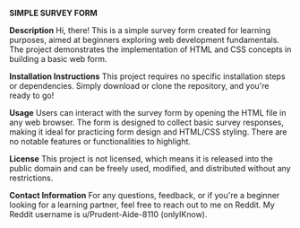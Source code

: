 **SIMPLE SURVEY FORM**

**Description**
Hi, there! This is a simple survey form created for learning purposes, aimed at beginners exploring web development fundamentals. The project demonstrates the implementation of HTML and CSS concepts in building a basic web form.

**Installation Instructions**
This project requires no specific installation steps or dependencies. Simply download or clone the repository, and you're ready to go!

**Usage**
Users can interact with the survey form by opening the HTML file in any web browser. The form is designed to collect basic survey responses, making it ideal for practicing form design and HTML/CSS styling. There are no notable features or functionalities to highlight.

**License**
This project is not licensed, which means it is released into the public domain and can be freely used, modified, and distributed without any restrictions.


**Contact Information**
For any questions, feedback, or if you're a beginner looking for a learning partner, feel free to reach out to me on Reddit. My Reddit username is u/Prudent-Aide-8110 (onlyIKnow). 

